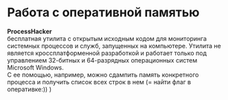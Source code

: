 # Работа с оперативной памятью

**ProcessHacker**\
бесплатная утилита с открытым исходным кодом для мониторинга системных процессов и служб, запущенных на компьютере. Утилита не является кроссплатформенной разработкой и работает только под управлением 32-битных и 64-разрядных операционных систем Microsoft Windows.\
С ее помощью, например, можно сдампить память конкретного процесса и получить список всех строк в нем (= найти флаг в оперативке:)) )

